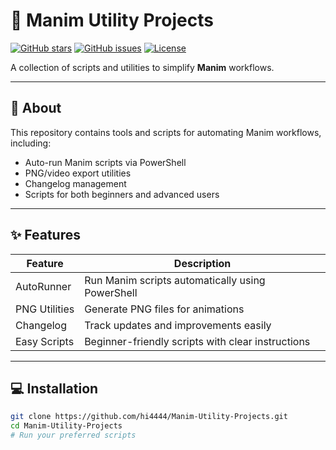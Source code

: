 # 🧩 Manim Utility Projects

[![GitHub stars](https://github.com/hi4444/Manim-Utility-Projects)]()
[![GitHub issues](https://img.shields.io/github/issues/hi4444/Manim-Utility-Projects)](https://github.com/hi4444/Manim-Utility-Projects/issues)
[![License](https://img.shields.io/github/license/hi4444/Manim-Utility-Projects)](https://github.com/hi4444/Manim-Utility-Projects/blob/main/LICENSE)

A collection of scripts and utilities to simplify **Manim** workflows.

---

## 📌 About
This repository contains tools and scripts for automating Manim workflows, including:

- Auto-run Manim scripts via PowerShell
- PNG/video export utilities
- Changelog management
- Scripts for both beginners and advanced users

---

## ✨ Features

| Feature | Description |
|---------|-------------|
| AutoRunner | Run Manim scripts automatically using PowerShell |
| PNG Utilities | Generate PNG files for animations |
| Changelog | Track updates and improvements easily |
| Easy Scripts | Beginner-friendly scripts with clear instructions |

---

## 💻 Installation

```bash
git clone https://github.com/hi4444/Manim-Utility-Projects.git
cd Manim-Utility-Projects
# Run your preferred scripts
